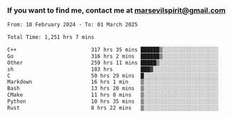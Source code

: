 ### If you want to find me, contact me at marsevilspirit@gmail.com

<!--
**marsevilspirit/marsevilspirit** is a ✨ _special_ ✨ repository because its `README.md` (this file) appears on your GitHub profile.

Here are some ideas to get you started:

- 🔭 I’m currently working on ...
- 🌱 I’m currently learning ...
- 👯 I’m looking to collaborate on ...
- 🤔 I’m looking for help with ...
- 💬 Ask me about ...
- 📫 How to reach me: ...
- 😄 Pronouns: ...
- ⚡ Fun fact: ...
-->
<!--START_SECTION:waka-->

```txt
From: 18 February 2024 - To: 01 March 2025

Total Time: 1,251 hrs 7 mins

C++                        317 hrs 35 mins ██████▒░░░░░░░░░░░░░░░░░░   25.38 %
Go                         316 hrs 2 mins  ██████▒░░░░░░░░░░░░░░░░░░   25.26 %
Other                      259 hrs 11 mins █████▒░░░░░░░░░░░░░░░░░░░   20.72 %
sh                         183 hrs         ███▓░░░░░░░░░░░░░░░░░░░░░   14.63 %
C                          50 hrs 29 mins  █░░░░░░░░░░░░░░░░░░░░░░░░   04.04 %
Markdown                   16 hrs 1 min    ▒░░░░░░░░░░░░░░░░░░░░░░░░   01.28 %
Bash                       13 hrs 20 mins  ▒░░░░░░░░░░░░░░░░░░░░░░░░   01.07 %
CMake                      11 hrs 8 mins   ▒░░░░░░░░░░░░░░░░░░░░░░░░   00.89 %
Python                     10 hrs 35 mins  ▒░░░░░░░░░░░░░░░░░░░░░░░░   00.85 %
Rust                       8 hrs 22 mins   ▒░░░░░░░░░░░░░░░░░░░░░░░░   00.67 %
```

<!--END_SECTION:waka-->
